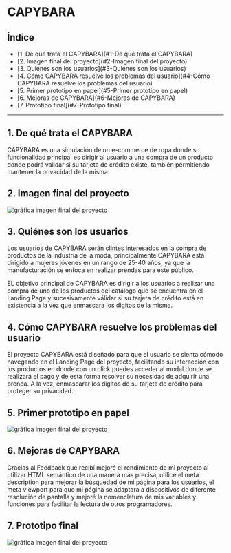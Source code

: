 # CAPYBARA

## Índice

- [1. De qué trata el CAPYBARA](#1-De qué trata el CAPYBARA)
- [2. Imagen final del proyecto](#2-Imagen final del proyecto)
- [3. Quiénes son los usuarios](#3-Quiénes son los usuarios)
- [4. Cómo CAPYBARA resuelve los problemas del usuario](#4-Cómo CAPYBARA resuelve los problemas del usuario)
- [5. Primer prototipo en papel](#5-Primer prototipo en papel)
- [6. Mejoras de CAPYBARA](#6-Mejoras de CAPYBARA)
- [7. Prototipo final](#7-Prototipo final)

---

## 1. De qué trata el CAPYBARA

CAPYBARA es una simulación de un e-commerce de ropa donde su funcionalidad principal es dirigir al usuario a una compra de un producto donde podrá validar si su tarjeta de crédito existe, también permitiendo mantener la privacidad de la misma.

## 2. Imagen final del proyecto

![gráfica imagen final del proyecto](https://www.101computing.net/wp/wp-content/uploads/Luhn-Algorithm.png)

## 3. Quiénes son los usuarios

Los usuarios de CAPYBARA serán clintes interesados en la compra de productos de la industria de la moda, principalmente CAPYBARA está dirigido a mujeres jóvenes en un rango de 25-40 años, ya que la manufacturación se enfoca en realizar prendas para este público.

EL objetivo principal de CAPYBARA es dirigir a los usuarios a realizar una compra de uno de los productos del catálogo que se encuentra en el Landing Page y sucesivamente válidar si su tarjeta de crédito está en existencia a la vez que enmascara los digitos de la misma.

## 4. Cómo CAPYBARA resuelve los problemas del usuario

El proyecto CAPYBARA está diseñado para que el usuario se sienta cómodo navegando en el Landing Page del proyecto, facilitando su interacción con los productos en donde con un click puedes acceder al modal donde se realizará el pago y de esta forma resolver su necesidad de adquirir una prenda. A la vez, enmascarar los digitos de su tarjeta de crédito para proteger su privacidad.

## 5. Primer prototipo en papel

![gráfica imagen final del proyecto](https://www.101computing.net/wp/wp-content/uploads/Luhn-Algorithm.png)

## 6. Mejoras de CAPYBARA

Gracias al Feedback que recibí mejoré el rendimiento de mi proyecto al utilizar HTML semántico de una manera más precisa, utilicé el meta description para mejorar la búsquedad de mi página para los usuarios, el meta viewport para que mi página se adaptara a dispositivos de diferente resolución de pantalla y mejoré la nomenclatura de mis variables y funciones para facilitar la lectura de otros programadores.

## 7. Prototipo final

![gráfica imagen final del proyecto](https://www.101computing.net/wp/wp-content/uploads/Luhn-Algorithm.png)
